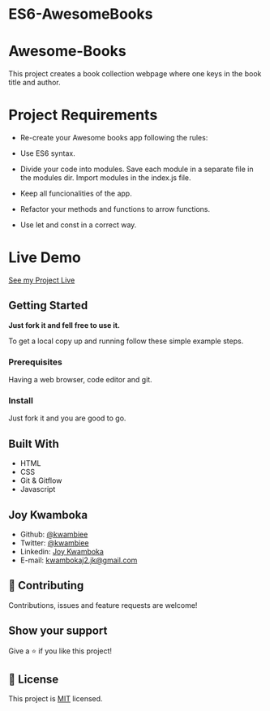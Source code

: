 # ES6-AwesomeBooks

# Awesome-Books

This project creates a book collection webpage where one keys in the book title and author.

# Project Requirements

- Re-create your Awesome books app following the rules:

- Use ES6 syntax.
- Divide your code into modules. Save each module in a separate file in the modules dir. Import modules in the index.js file.
- Keep all funcionalities of the app.
- Refactor your methods and functions to arrow functions.
- Use let and const in a correct way.

# Live Demo
[See my Project Live](https://kwambiee.github.io/ES6-AwesomeBooks/)

## Getting Started

**Just fork it and fell free to use it.**

To get a local copy up and running follow these simple example steps.

### Prerequisites

Having a web browser, code editor and git.

### Install

Just fork it and you are good to go.

## Built With

- HTML
- CSS
- Git & Gitflow
- Javascript

## Joy Kwamboka

- Github: [@kwambiee](https://github.com/kwambiee)
- Twitter: [@kwambiee](https://twitter.com/kwambiee)
- Linkedin: [Joy Kwamboka](https://www.linkedin.com/in/joy-kwamboka)
- E-mail: kwambokaj2.jk@gmail.com

## 🤝 Contributing

Contributions, issues and feature requests are welcome!

## Show your support

Give a ⭐️ if you like this project!

## 📝 License

This project is [MIT](./LICENSE) licensed.
